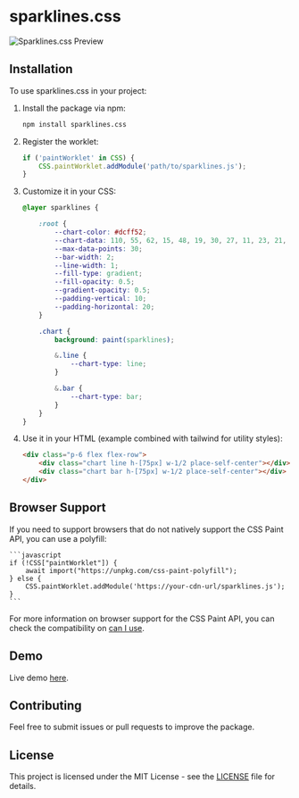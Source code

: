 # sparklines.css

![Sparklines.css Preview](https://raw.githubusercontent.com/sfearl1/sparklines.css/main/assets/sparklines.png)

## Installation

To use sparklines.css in your project:

1. Install the package via npm:

    ```bash
    npm install sparklines.css
    ```

2. Register the worklet:

    ```javascript
    if ('paintWorklet' in CSS) {
        CSS.paintWorklet.addModule('path/to/sparklines.js');
    }
    ```

3. Customize it in your CSS:

    ```css
    @layer sparklines {

        :root {
            --chart-color: #dcff52;
            --chart-data: 110, 55, 62, 15, 48, 19, 30, 27, 11, 23, 21, 29, 12, 38, 25, 17, 5, 20, 32, 28, 13, 36, 24, 87, 45, 90, 58, 47, 11, 23;
            --max-data-points: 30;
            --bar-width: 2;
            --line-width: 1;
            --fill-type: gradient;
            --fill-opacity: 0.5;
            --gradient-opacity: 0.5;
            --padding-vertical: 10;
            --padding-horizontal: 20;
        }

        .chart {
            background: paint(sparklines);

            &.line {
                --chart-type: line; 
            }

            &.bar {
                --chart-type: bar; 
            }
        }
    }
    ```

4. Use it in your HTML (example combined with tailwind for utility styles):

    ```html
    <div class="p-6 flex flex-row">
        <div class="chart line h-[75px] w-1/2 place-self-center"></div>
        <div class="chart bar h-[75px] w-1/2 place-self-center"></div>
    </div>
    ```

## Browser Support

If you need to support browsers that do not natively support the CSS Paint API, you can use a polyfill:

    ```javascript
    if (!CSS["paintWorklet"]) {
        await import("https://unpkg.com/css-paint-polyfill");
    } else {
        CSS.paintWorklet.addModule('https://your-cdn-url/sparklines.js');
    }
    ```
For more information on browser support for the CSS Paint API, you can check the compatibility on [can I use](https://caniuse.com/css-paint-api).

## Demo

Live demo [here](https://sfearl1.github.io/sparklines).

## Contributing

Feel free to submit issues or pull requests to improve the package.

## License

This project is licensed under the MIT License - see the [LICENSE](LICENSE) file for details.